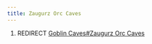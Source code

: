 ```yaml
---
title: Zaugurz Orc Caves
---
```


1.  REDIRECT [Goblin Caves#Zaugurz Orc
    Caves](Goblin_Caves#Zaugurz_Orc_Caves "wikilink")